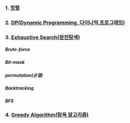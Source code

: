 ### 1. [정렬]()

### 2. [DP(Dynamic Programming, 다이나믹 프로그래밍)](https://github.com/kHeNoTbB/Algorithm/tree/master/DP) 

### 3. [Exhaustive Search(완전탐색)](https://github.com/kHeNoTbB/Algorithm/tree/master/Exhaustive%20Search)
##### Brute-force
##### Bit-mask
##### permutation(순열)
##### Backtracking
##### BFS

### 4. [Greedy Algorithm(탐욕 알고리즘)](https://github.com/kHeNoTbB/Algorithm/tree/master/Greedy)

